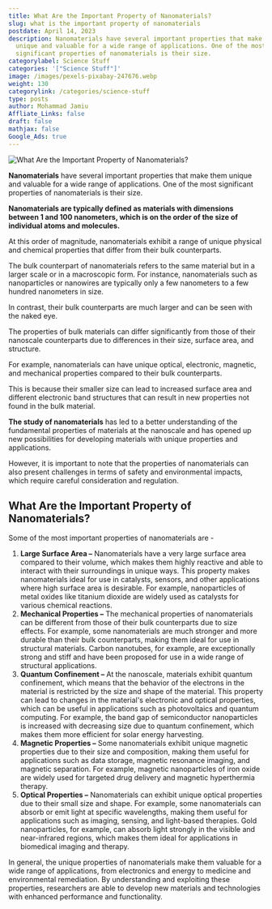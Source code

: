 ```yaml
---
title: What Are the Important Property of Nanomaterials?
slug: what is the important property of nanomaterials
postdate: April 14, 2023
description: Nanomaterials have several important properties that make them
  unique and valuable for a wide range of applications. One of the most
  significant properties of nanomaterials is their size.
categorylabel: Science Stuff
categories: '["Science Stuff"]'
image: /images/pexels-pixabay-247676.webp
weight: 130
categorylink: /categories/science-stuff
type: posts
author: Mohammad Jamiu
Affliate_Links: false
draft: false
mathjax: false
Google_Ads: true
---
```

![What Are the Important Property of Nanomaterials?](/images/pexels-pixabay-247676.webp "What Are the Important Property of Nanomaterials?")

**Nanomaterials** have several important properties that make them unique and valuable for a wide range of applications. One of the most significant properties of nanomaterials is their size. 

**Nanomaterials are typically defined as materials with dimensions between 1 and 100 nanometers, which is on the order of the size of individual atoms and molecules.** 

At this order of magnitude, nanomaterials exhibit a range of unique physical and chemical properties that differ from their bulk counterparts.

The bulk counterpart of nanomaterials refers to the same material but in a larger scale or in a macroscopic form. For instance, nanomaterials such as nanoparticles or nanowires are typically only a few nanometers to a few hundred nanometers in size. 

In contrast, their bulk counterparts are much larger and can be seen with the naked eye.

The properties of bulk materials can differ significantly from those of their nanoscale counterparts due to differences in their size, surface area, and structure.

For example, nanomaterials can have unique optical, electronic, magnetic, and mechanical properties compared to their bulk counterparts. 

This is because their smaller size can lead to increased surface area and different electronic band structures that can result in new properties not found in the bulk material.

**The study of nanomaterials** has led to a better understanding of the fundamental properties of materials at the nanoscale and has opened up new possibilities for developing materials with unique properties and applications. 

However, it is important to note that the properties of nanomaterials can also present challenges in terms of safety and environmental impacts, which require careful consideration and regulation.

## What Are the Important Property of Nanomaterials?

Some of the most important properties of nanomaterials are - 

1. **Large Surface Area –** Nanomaterials have a very large surface area compared to their volume, which makes them highly reactive and able to interact with their surroundings in unique ways. This property makes nanomaterials ideal for use in catalysts, sensors, and other applications where high surface area is desirable. For example, nanoparticles of metal oxides like titanium dioxide are widely used as catalysts for various chemical reactions.
2. **Mechanical Properties –** The mechanical properties of nanomaterials can be different from those of their bulk counterparts due to size effects. For example, some nanomaterials are much stronger and more durable than their bulk counterparts, making them ideal for use in structural materials. Carbon nanotubes, for example, are exceptionally strong and stiff and have been proposed for use in a wide range of structural applications.
3. **Quantum Confinement –** At the nanoscale, materials exhibit quantum confinement, which means that the behavior of the electrons in the material is restricted by the size and shape of the material. This property can lead to changes in the material's electronic and optical properties, which can be useful in applications such as photovoltaics and quantum computing. For example, the band gap of semiconductor nanoparticles is increased with decreasing size due to quantum confinement, which makes them more efficient for solar energy harvesting.
4. **Magnetic Properties –** Some nanomaterials exhibit unique magnetic properties due to their size and composition, making them useful for applications such as data storage, magnetic resonance imaging, and magnetic separation. For example, magnetic nanoparticles of iron oxide are widely used for targeted drug delivery and magnetic hyperthermia therapy.
5. **Optical Properties –** Nanomaterials can exhibit unique optical properties due to their small size and shape. For example, some nanomaterials can absorb or emit light at specific wavelengths, making them useful for applications such as imaging, sensing, and light-based therapies. Gold nanoparticles, for example, can absorb light strongly in the visible and near-infrared regions, which makes them ideal for applications in biomedical imaging and therapy.

In general, the unique properties of nanomaterials make them valuable for a wide range of applications, from electronics and energy to medicine and environmental remediation. By understanding and exploiting these properties, researchers are able to develop new materials and technologies with enhanced performance and functionality.